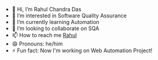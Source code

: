 - 👋 Hi, I’m Rahul Chandra Das
- 👀 I’m interested in Software Quality Assurance
- 🌱 I’m currently learning Automation
- 💞️ I’m looking to collaborate on SQA
- 📫 How to reach me [Rahul](https://www.linkedin.com/in/rahul-das-rd/)
- 😄 Pronouns: he/him
- ⚡ Fun fact: Now I'm working on Web Automation Project!

<!---
rahulchandradasrcd/rahulchandradasrcd is a ✨ special ✨ repository because its `README.md` (this file) appears on your GitHub profile.
You can click the Preview link to take a look at your changes.
--->
